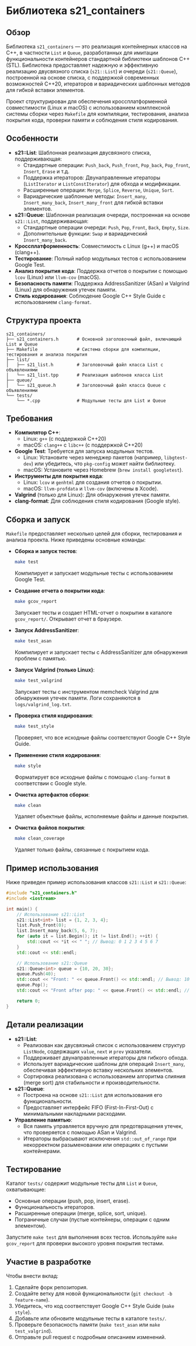 # Библиотека s21_containers

## Обзор

Библиотека `s21_containers` — это реализация контейнерных классов на C++, в частности `List` и `Queue`, разработанных для имитации функциональности контейнеров стандартной библиотеки шаблонов C++ (STL). Библиотека предоставляет надежную и эффективную реализацию двусвязного списка (`s21::List`) и очереди (`s21::Queue`), построенной на основе списка, с поддержкой современных возможностей C++20, итераторов и вариадических шаблонных методов для гибкой вставки элементов.

Проект структурирован для обеспечения кроссплатформенной совместимости (Linux и macOS) с использованием комплексной системы сборки через `Makefile` для компиляции, тестирования, анализа покрытия кода, проверки памяти и соблюдения стиля кодирования.

## Особенности

- **s21::List**: Шаблонная реализация двусвязного списка, поддерживающая:
  - Стандартные операции: `Push_back`, `Push_front`, `Pop_back`, `Pop_front`, `Insert`, `Erase` и т.д.
  - Поддержка итераторов: Двунаправленные итераторы (`ListIterator` и `ListConstIterator`) для обхода и модификации.
  - Расширенные операции: `Merge`, `Splice`, `Reverse`, `Unique`, `Sort`.
  - Вариадические шаблонные методы: `Insert_many`, `Insert_many_back`, `Insert_many_front` для гибкой вставки элементов.
- **s21::Queue**: Шаблонная реализация очереди, построенная на основе `s21::List`, поддерживающая:
  - Стандартные операции очереди: `Push`, `Pop`, `Front`, `Back`, `Empty`, `Size`.
  - Дополнительные функции: `Swap` и вариадический `Insert_many_back`.
- **Кроссплатформенность**: Совместимость с Linux (g++) и macOS (clang++).
- **Тестирование**: Полный набор модульных тестов с использованием Google Test.
- **Анализ покрытия кода**: Поддержка отчетов о покрытии с помощью `lcov` (Linux) или `llvm-cov` (macOS).
- **Безопасность памяти**: Поддержка AddressSanitizer (ASan) и Valgrind (Linux) для обнаружения утечек памяти.
- **Стиль кодирования**: Соблюдение Google C++ Style Guide с использованием `clang-format`.

## Структура проекта

```
s21_containers/
├── s21_containers.h       # Основной заголовочный файл, включающий List и Queue
├── Makefile               # Система сборки для компиляции, тестирования и анализа покрытия
├── list/
│   ├── s21_list.h         # Заголовочный файл класса List с объявлениями
│   └── s21_list.tpp       # Реализация шаблонов класса List
├── queue/
│   └── s21_queue.h        # Заголовочный файл класса Queue с объявлениями
└── tests/
    └── *.cpp              # Модульные тесты для List и Queue
```

## Требования

- **Компилятор C++**:
  - Linux: `g++` (с поддержкой C++20)
  - macOS: `clang++` с `libc++` (с поддержкой C++20)
- **Google Test**: Требуется для запуска модульных тестов.
  - Linux: Установите через менеджер пакетов (например, `libgtest-dev`) или убедитесь, что `pkg-config` может найти библиотеку.
  - macOS: Установите через Homebrew (`brew install googletest`).
- **Инструменты для покрытия кода**:
  - Linux: `lcov` и `genhtml` для создания отчетов о покрытии.
  - macOS: `llvm-profdata` и `llvm-cov` (включены в Xcode).
- **Valgrind** (только для Linux): Для обнаружения утечек памяти.
- **clang-format**: Для соблюдения стиля кодирования (Google style).

## Сборка и запуск

`Makefile` предоставляет несколько целей для сборки, тестирования и анализа проекта. Ниже приведены основные команды:

- **Сборка и запуск тестов**:

  ```bash
  make test
  ```

  Компилирует и запускает модульные тесты с использованием Google Test.

- **Создание отчета о покрытии кода**:

  ```bash
  make gcov_report
  ```

  Запускает тесты и создает HTML-отчет о покрытии в каталоге `gcov_report/`. Открывает отчет в браузере.

- **Запуск AddressSanitizer**:

  ```bash
  make test_asan
  ```

  Компилирует и запускает тесты с AddressSanitizer для обнаружения проблем с памятью.

- **Запуск Valgrind (только Linux)**:

  ```bash
  make test_valgrind
  ```

  Запускает тесты с инструментом memcheck Valgrind для обнаружения утечек памяти. Логи сохраняются в `logs/valgrind_log.txt`.

- **Проверка стиля кодирования**:

  ```bash
  make test_style
  ```

  Проверяет, что все исходные файлы соответствуют Google C++ Style Guide.

- **Применение стиля кодирования**:

  ```bash
  make style
  ```

  Форматирует все исходные файлы с помощью `clang-format` в соответствии с Google style.

- **Очистка артефактов сборки**:

  ```bash
  make clean
  ```

  Удаляет объектные файлы, исполняемые файлы и данные покрытия.

- **Очистка файлов покрытия**:

  ```bash
  make clean_coverage
  ```

  Удаляет только файлы, связанные с покрытием кода.

## Пример использования

Ниже приведен пример использования классов `s21::List` и `s21::Queue`:

```cpp
#include "s21_containers.h"
#include <iostream>

int main() {
    // Использование s21::List
    s21::List<int> list = {1, 2, 3, 4};
    list.Push_front(0);
    list.Insert_many_back(5, 6, 7);
    for (auto it = list.Begin(); it != list.End(); ++it) {
        std::cout << *it << " "; // Вывод: 0 1 2 3 4 5 6 7
    }
    std::cout << std::endl;

    // Использование s21::Queue
    s21::Queue<int> queue = {10, 20, 30};
    queue.Push(40);
    std::cout << "Front: " << queue.Front() << std::endl; // Вывод: 10
    queue.Pop();
    std::cout << "Front after pop: " << queue.Front() << std::endl; // Вывод: 20

    return 0;
}
```

## Детали реализации

- **s21::List**:
  - Реализован как двусвязный список с использованием структур `ListNode`, содержащих `value`, `next` и `prev` указатели.
  - Поддерживает двунаправленные итераторы для гибкого обхода.
  - Использует вариадические шаблоны для операций `Insert_many`, обеспечивая эффективную вставку нескольких элементов.
  - Сортировка реализована с использованием алгоритма слияния (merge sort) для стабильности и производительности.
- **s21::Queue**:
  - Построена на основе `s21::List` для использования его функциональности.
  - Предоставляет интерфейс FIFO (First-In-First-Out) с минимальными накладными расходами.
- **Управление памятью**:
  - Вся память управляется вручную для предотвращения утечек, что проверяется с помощью ASan и Valgrind.
  - Итераторы выбрасывают исключения `std::out_of_range` при некорректном разыменовании или операциях с пустыми контейнерами.

## Тестирование

Каталог `tests/` содержит модульные тесты для `List` и `Queue`, охватывающие:

- Основные операции (push, pop, insert, erase).
- Функциональность итераторов.
- Расширенные операции (merge, splice, sort, unique).
- Пограничные случаи (пустые контейнеры, операции с одним элементом).

Запустите `make test` для выполнения всех тестов. Используйте `make gcov_report` для проверки высокого уровня покрытия тестами.

## Участие в разработке

Чтобы внести вклад:

1. Сделайте форк репозитория.
2. Создайте ветку для новой функциональности (`git checkout -b feature-name`).
3. Убедитесь, что код соответствует Google C++ Style Guide (`make style`).
4. Добавьте или обновите модульные тесты в каталоге `tests/`.
5. Проверьте безопасность памяти (`make test_asan` или `make test_valgrind`).
6. Отправьте pull request с подробным описанием изменений.
